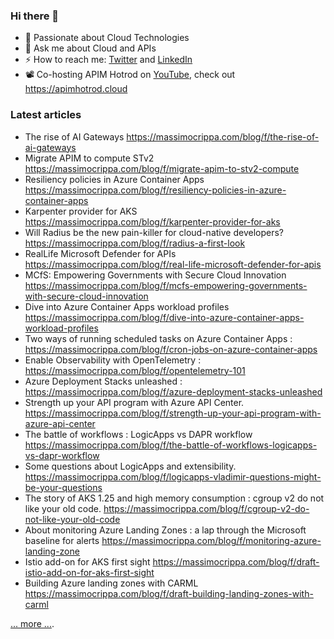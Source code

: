 ### Hi there 👋

- 🌱 Passionate about Cloud Technologies
- 💬 Ask me about Cloud and APIs
- ⚡ How to reach me:  [Twitter](https://twitter.com/mas_que_crippa) and  [LinkedIn](https://www.linkedin.com/in/massimocrippa/)
- 📽️ Co-hosting APIM Hotrod on [YouTube](https://www.youtube.com/@apimhotrod), check out https://apimhotrod.cloud

### Latest articles

- The rise of AI Gateways https://massimocrippa.com/blog/f/the-rise-of-ai-gateways
- Migrate APIM to compute STv2 https://massimocrippa.com/blog/f/migrate-apim-to-stv2-compute
- Resiliency policies in Azure Container Apps https://massimocrippa.com/blog/f/resiliency-policies-in-azure-container-apps
- Karpenter provider for AKS https://massimocrippa.com/blog/f/karpenter-provider-for-aks
- Will Radius be the new pain-killer for cloud-native developers? https://massimocrippa.com/blog/f/radius-a-first-look
- RealLife Microsoft Defender for APIs https://massimocrippa.com/blog/f/real-life-microsoft-defender-for-apis
- MCfS: Empowering Governments with Secure Cloud Innovation  https://massimocrippa.com/blog/f/mcfs-empowering-governments-with-secure-cloud-innovation
- Dive into Azure Container Apps workload profiles https://massimocrippa.com/blog/f/dive-into-azure-container-apps-workload-profiles
- Two ways of running scheduled tasks on Azure Container Apps : https://massimocrippa.com/blog/f/cron-jobs-on-azure-container-apps
- Enable Observability with OpenTelemetry : https://massimocrippa.com/blog/f/opentelemetry-101
- Azure Deployment Stacks unleashed : https://massimocrippa.com/blog/f/azure-deployment-stacks-unleashed
- Strength up your API program with Azure API Center. https://massimocrippa.com/blog/f/strength-up-your-api-program-with-azure-api-center
- The battle of workflows : LogicApps vs DAPR workflow https://massimocrippa.com/blog/f/the-battle-of-workflows-logicapps-vs-dapr-workflow
- Some questions about LogicApps and extensibility. https://massimocrippa.com/blog/f/logicapps-vladimir-questions-might-be-your-questions
- The story of AKS 1.25 and high memory consumption : cgroup v2 do not like your old code. https://massimocrippa.com/blog/f/cgroup-v2-do-not-like-your-old-code
- About monitoring Azure Landing Zones : a lap through the Microsoft baseline for alerts https://massimocrippa.com/blog/f/monitoring-azure-landing-zone
- Istio add-on for AKS first sight https://massimocrippa.com/blog/f/draft-istio-add-on-for-aks-first-sight
- Building Azure landing zones with CARML https://massimocrippa.com/blog/f/draft-building-landing-zones-with-carml

[... more ...](https://massimocrippa.com/blog).

<!--
**MassimoC/MassimoC** is a ✨ _special_ ✨ repository because its `README.md` (this file) appears on your GitHub profile.

Here are some ideas to get you started:

- 🔭 I’m currently working on ...
- 🌱 I’m currently learning ...
- 👯 I’m looking to collaborate on ...
- 🤔 I’m looking for help with ...
- 💬 Ask me about ...
- 📫 How to reach me: ...
- 😄 Pronouns: ...
- ⚡ Fun fact: ...
-->

